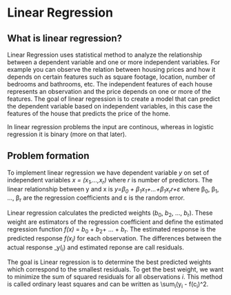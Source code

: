 # Linear Regression
## What is linear regression?
Linear Regression uses statistical method to analyze the relationship between a dependent variable and one or more independent variables. For example you can observe the relation between housing prices and how it depends on certain features such as square footage, location, number of bedrooms and bathrooms, etc. The independent features of each house represents an observation and the price depends on one or more of the features. The goal of linear regression is to create a model that can predict the dependent variable based on independent variables, in this case the features of the house that predicts the price of the home.

In linear regression problems the input are continous, whereas in logistic regression it is binary (more on that later).


## Problem formation
To implement linear regression we have dependent variable _y_ on set of independent variables _x = (x<sub>1</sub>,...,x<sub>r</sub>)_ where _r_ is number of predictors. The linear relationship between y and x is _y=&beta;<sub>0</sub> + &beta;<sub>1</sub>x<sub>1</sub>+...+&beta;<sub>1</sub>x<sub>r</sub>r+&epsilon;_ where &beta;<sub>0</sub>, &beta;<sub>1</sub>, ..., &beta;<sub>r</sub> are the regression coefficients and &epsilon; is the random error.

Linear regression calculates the predicted weights (_b_<sub>0</sub>, _b_<sub>2</sub>, ..., _b_<sub>r</sub>). These weight are estimators of the regression coefficient and define the estimated regression function _f(x)_ = _b_<sub>0</sub> + _b_<sub>2</sub>+ ... + _b_<sub>r</sub>. The estimated response is the predicted response _f(x<sub>i</sub>)_ for each observation. The differences between the actual response _y(<sub>i</sub>) and estimated reponse are call residuals. 

The goal is Linear regression is to determine the best predicted weights which correspond to the smallest residuals. To get the best weight, we want to minimize the sum of squared residuals for all observations _i_. This method is called ordinary least squares and can be written as \sum<sub>i</sub>(y<sub>i</sub> - f(c<sub>i</sub>)^2.
